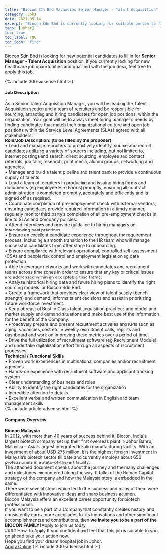 ```yaml
---
title: "Biocon Sdn Bhd Vacancies Senior Manager - Talent Acquisition" 
category: Jobs 
date: 2021-05-14 
excerpt: "Biocon Sdn Bhd is currently looking for suitable person to fill in the Senior Manager - Talent Acquisition which positioned at Johor" 
tags: [Johor] 
toc: true 
toc_label: TOC 
toc_icon: "fire" 
--- 
```


<p>Biocon Sdn Bhd is looking for new potential candidates to fill in for <b>Senior Manager - Talent Acquisition</b> position. If you currently looking for new healthcare job opportunities and qualified with the job desc, feel free to apply this job.
</p>{% include 300-adsense.html %} 
<div><div><h4>Job Description</h4></div><div><div><span><div><div>As a Senior Talent Acquisition Manager, you will be leading the Talent Acquisition section and a team of recruiters and be responsible for sourcing, attracting and hiring candidates for open job positions, within the organization. Your goal will be to always meet hiring manager&#8217;s needs by finding candidates that match their organizational culture and open job positions within the Service Level Agreements (SLAs) agreed with all stakeholders.</div><div><strong>Role/Job Description: (to be filled by the proposer)</strong><br>&#8226; Lead and manage recruiters to proactively identify, source and recruit candidates utilizing a variety of sources including, but not limited to, internet postings and search, direct sourcing, employee and contact referrals, job fairs, research, print media, alumni groups, networking and agencies.<br>&#8226; Manage and build a talent pipeline and talent bank to provide a continuous supply of talents.<br>&#8226; Lead a team of recruiters in producing and issuing hiring forms and documents (eg Employee Hire Forms) promptly, ensuring all contract administration is completed promptly, accurately and efficiently and is signed off as required.<br>&#8226; Coordinate completion of pre-employment check with external vendors, ensuring candidates provide required information in a timely manner, regularly monitor third party&#8217;s completion of all pre-employment checks in line to SLAs and Company policies.<br>&#8226; Attend interviews and provide guidance to hiring managers on interviewing best practices.<br>&#8226; Ensure an excellent candidate experience throughout the requirement process, including a smooth transition to the HR team who will manage successful candidates from offer stage to onboarding.<br>&#8226; Ensure compliance with relevant operational, controlled self-assessment (CSA) and people risk control and employment legislation eg data protection<br>&#8226; Able to leverage networks and work with candidates and recruitment teams across time zones in order to ensure that any key or critical issues are addressed within an acceptable time frame.<br>&#8226; Analyze historical hiring data and future hiring plans to identify the right sourcing models for Biocon Sdn Bhd.<br>&#8226; Create a framework that provides clear view of talent supply (bench strength) and demand, informs talent decisions and assist in prioritizing future workforce investment.<br>&#8226; Keep abreast of Best in Class talent acquisition practices and model and market supply and demand situations and make best use of the information for the benefit of the Company.<br>&#8226; Proactively prepare and present recruitment activities and KPIs such as aging, vacancies, cost etc in weekly recruitment calls, reports and dashboard and work on improving these metrics over a period of time.<br>&#8226; Drive the full utilization of recruitment software (eg Recruitment Module) and undertake digitalization effort through all aspects of recruitment processes.</div><div><strong>Technical / Functional Skills</strong><br>&#8226; Proven work experiences in multinational companies and/or recruitment agencies<br>&#8226; Hands-on experience with recruitment software and applicant tracking system<br>&#8226; Clear understanding of business and roles<br>&#8226; Ability to identify the right candidates for the organization<br>&#8226; Incredible attention to details<br>&#8226; Excellent verbal and written communication in English and team management skills</div></div></span></div></div></div> 
{% include article-adsense.html %} 
<div><div><h4>Company Overview</h4></div><div><div><span><div><div>
<strong>Biocon Malaysia</strong></div>
<div>
	In 2012, with more than 40 years of success behind it, Biocon, India's largest biotech company set up their first overseas plant in Johor Bahru, Malaysia &#8211; Asia&#8217;s largest integrated Insulin manufacturing facility. With an investment of about USD 275 million, it is the highest foreign investment in Malaysia&#8217;s biotech sector till date and currently employs about 650 professionals in a state-of-the-art facility.<br>
	The attached document speaks about the journey and the many challenges and milestones encountered along the way. It talks of the Human Capital strategy of the company and how the Malaysia story is embedded in the same.<br>
	There were several steps which led to the success and many of them were differentiated with innovative ideas and sharp business acumen.</div>
<div>
	Biocon Malaysia offers an excellent career opportunity for biotech professionals.</div>
<div>
	If you want to be a part of a Company that constantly creates history and consistently earns more accollades for its innovations and other significant accomplishments and contributions, then <strong>we invite you to be a part of the BIOCON FAMILY! </strong>Apply to join us today.</div></div></span></div></div></div> 
#### How To Apply 
If you confident and feel that this job is suitable to you, go ahead take your action now. <br/> 
Hope you find your dream hospital job in Johor. <br/> 
<a href="https://www.jobstreet.com.my/en/job/senior-manager-talent-acquisition-4566854?jobId=jobstreet-my-job-4566854" class="btn btn--warning" target="_blank" rel="nofollow noopenner">Apply Online</a> 
{% include 300-adsense.html %} 